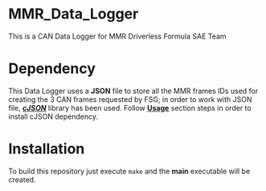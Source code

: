 # MMR_Data_Logger
This is a CAN Data Logger for MMR Driverless Formula SAE Team 

# Dependency
This Data Logger uses a **JSON** file to store all the MMR frames IDs used for creating the 3 CAN frames requested by FSG; in order to work with JSON file, **_[cJSON](https://github.com/DaveGamble/cJSON/)_** library has been used. Follow **[Usage](https://github.com/DaveGamble/cJSON/#usage)** section steps in order to install cJSON dependency.

# Installation
To build this repository just execute ```make``` and the **main** executable will be created.
